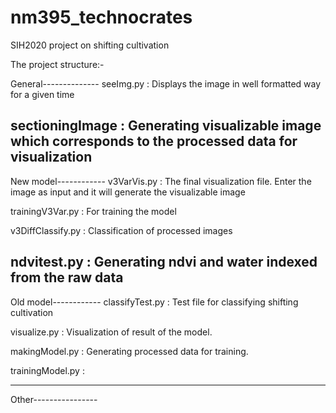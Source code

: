 # nm395_technocrates
SIH2020 project on shifting cultivation


The project structure:-

General--------------
seeImg.py : Displays the image in well formatted way for a given time

sectioningImage : Generating visualizable image which corresponds to the processed data for visualization
---------------------


New model------------
v3VarVis.py : The final visualization file. Enter the image as input and it will generate the visualizable image

trainingV3Var.py : For training the model

v3DiffClassify.py : Classification of processed images

ndvitest.py : Generating ndvi and water indexed from the raw data
---------------------



Old model------------
classifyTest.py : Test file for classifying shifting cultivation

visualize.py : Visualization of result of the model.

makingModel.py : Generating processed data for training.

trainingModel.py : 

---------------------


Other----------------
